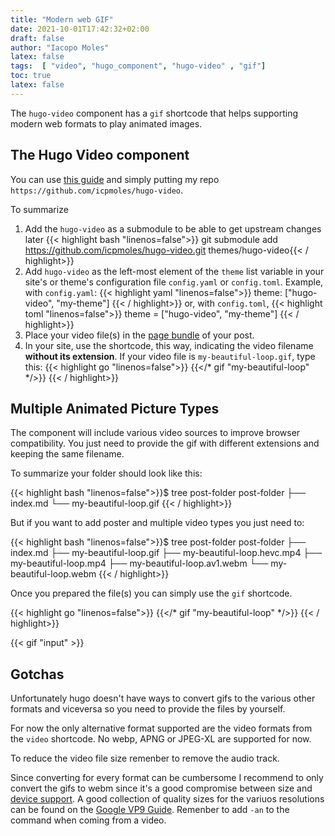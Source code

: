 ```yaml
---
title: "Modern web GIF"
date: 2021-10-01T17:42:32+02:00
draft: false
author: "Iacopo Moles"
latex: false
tags:  [ "video", "hugo_component", "hugo-video" , "gif"]
toc: true
latex: false
---
```


The `hugo-video` component has a `gif` shortcode that helps supporting modern web formats to play animated images.

<!--more-->

## The Hugo Video component

You can use [this guide](https://github.com/martignoni/hugo-video) and simply putting my repo `https://github.com/icpmoles/hugo-video`.

To summarize

1. Add the `hugo-video` as a submodule to be able to get upstream changes later
   {{< highlight bash "linenos=false">}} git submodule add https://github.com/icpmoles/hugo-video.git themes/hugo-video{{< / highlight>}}
2. Add `hugo-video` as the left-most element of the `theme` list variable in your site's or theme's configuration file `config.yaml` or `config.toml`. Example, with `config.yaml`:
    {{< highlight yaml "linenos=false">}} theme: ["hugo-video", "my-theme"] {{< / highlight>}}
    or, with `config.toml`,
    {{< highlight toml "linenos=false">}} theme = ["hugo-video", "my-theme"] {{< / highlight>}}
3. Place your video file(s) in the [page bundle](https://gohugo.io/content-management/page-bundles/) of your post.
4. In your site, use the shortcode, this way, indicating the video filename __without its extension__. If your video file is `my-beautiful-loop.gif`, type this:
    {{< highlight go "linenos=false">}} {{</*  gif "my-beautiful-loop" */>}} {{< / highlight>}}
   

## Multiple Animated Picture Types

The component will include various video sources to improve browser compatibility. You just need to provide the gif with different extensions and keeping the same filename.


To summarize your folder should look like this:

{{< highlight bash "linenos=false">}}$ tree post-folder
post-folder
├── index.md
└── my-beautiful-loop.gif {{< / highlight>}}

But if you want to add poster and multiple video types you just need to:

{{< highlight bash "linenos=false">}}$ tree post-folder
post-folder
├── index.md
├── my-beautiful-loop.gif
├── my-beautiful-loop.hevc.mp4
├── my-beautiful-loop.mp4
├── my-beautiful-loop.av1.webm
└── my-beautiful-loop.webm {{< / highlight>}}



Once you prepared the file(s) you can simply use the `gif` shortcode.

 {{< highlight go "linenos=false">}} {{</*  gif "my-beautiful-loop"  */>}} {{< / highlight>}}

 {{<  gif "input"  >}} 

## Gotchas

Unfortunately hugo doesn't have ways to convert gifs to the various other formats and viceversa so you need to provide the files by yourself.

For now the only alternative format supported are the video formats from the `video` shortcode. No webp, APNG or JPEG-XL are supported for now.

To reduce the video file size remenber to remove the audio track.

Since converting for every format can be cumbersome I recommend to only convert the gifs to webm since it's a good compromise between size and [device support](https://caniuse.com/webm). A good collection of quality sizes for the variuos resolutions can be found on the [Google VP9 Guide](https://developers.google.com/media/vp9/settings/vod#ffmpeg_command_lines). Remenber to add `-an` to the command when coming from a video.

